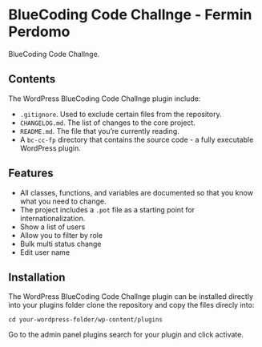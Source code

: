 # BlueCoding Code Challnge - Fermin Perdomo

BlueCoding Code Challnge.

## Contents

The WordPress BlueCoding Code Challnge plugin include:

* `.gitignore`. Used to exclude certain files from the repository.
* `CHANGELOG.md`. The list of changes to the core project.
* `README.md`. The file that you’re currently reading.
* A `bc-cc-fp` directory that contains the source code - a fully executable WordPress plugin.

## Features

* All classes, functions, and variables are documented so that you know what you need to change.
* The project includes a `.pot` file as a starting point for internationalization.
* Show a list of users
* Allow you to filter by role
* Bulk multi status change
* Edit user name

## Installation

The WordPress BlueCoding Code Challnge plugin can be installed directly into your plugins folder clone the repository and copy the files direcly into:

```
cd your-wordpress-folder/wp-content/plugins
```

Go to the admin panel plugins search for your plugin and click activate.


